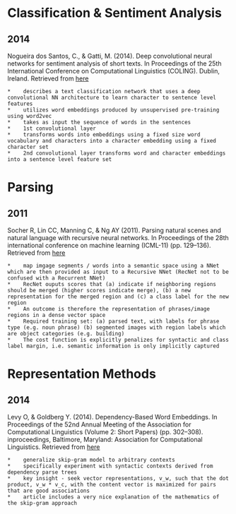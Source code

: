 # Classification & Sentiment Analysis
## 2014
<a name="Santos2014"></a>Nogueira dos Santos, C., & Gatti, M. (2014). Deep convolutional neural networks for sentiment analysis of short texts. In Proceedings of the 25th International Conference on Computational Linguistics (COLING). Dublin, Ireland. Retrieved from [here](http://www.aclweb.org/anthology/C14-1008)

    *    describes a text classification network that uses a deep convolutional NN architecture to learn character to sentence level features
    *    utilizes word embeddings produced by unsupervised pre-training using word2vec
    *    takes as input the sequence of words in the sentences
    *    1st convolutional layer
    *    transforms words into embeddings using a fixed size word vocabulary and characters into a character embedding using a fixed character set
    *    2nd convolutional layer transforms word and character embeddings into a sentence level feature set

# Parsing
## 2011
<a name="Socher2011"></a> Socher R, Lin CC, Manning C, & Ng AY (2011). Parsing natural scenes and natural language with recursive neural networks. In Proceedings of the 28th international conference on machine learning (ICML-11) (pp. 129–136). Retrieved from [here](http://machinelearning.wustl.edu/mlpapers/paper_files/ICML2011Socher_125.pdf)

    *    map imgage segments / words into a semantic space using a NNet which are then provided as input to a Recursive NNet (RecNet not to be confused with a Recurrent NNet)
    *    RecNet ouputs scores that (a) indicate if neighboring regions should be merged (higher scores indicate merge), (b) a new representation for the merged region and (c) a class label for the new region
    *    An outcome is therefore the representation of phrases/image regions in a dense vector space
    *    Required training set: (a) parsed text, with labels for phrase type (e.g. noun phrase) (b) segmented images with region labels which are object categories (e.g. building)
    *    The cost function is explicitly penalizes for syntactic and class label margin, i.e. semantic information is only implicitly captured

# Representation Methods
## 2014 
<a name="Levy2014"></a> Levy O, & Goldberg Y. (2014). Dependency-Based Word Embeddings. In Proceedings of the 52nd Annual Meeting of the Association for Computational Linguistics (Volume 2: Short Papers) (pp. 302–308). inproceedings, Baltimore, Maryland: Association for Computational Linguistics. Retrieved from [here](http://www.aclweb.org/anthology/P14-2050.pdf)

    *    generalize skip-gram model to arbitrary contexts
    *    specifically experiment with syntactic contexts derived from dependency parse trees
    *    key insight - seek vector representations, v_w, such that the dot product, v_w * v_c, with the content vector is maximized for pairs that are good associations
    *    article includes a very nice explanation of the mathematics of the skip-gram approach
